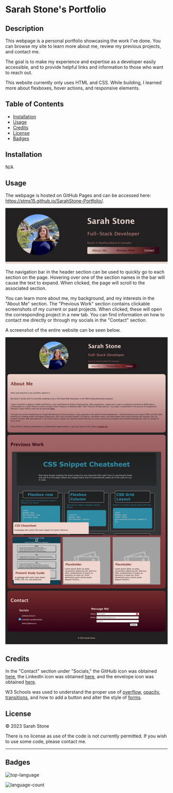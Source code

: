 # Sarah Stone's Portfolio

## Description

This webpage is a personal portfolio showcasing the work I've done. You can browse my site to learn more about me, review my previous projects, and contact me.

The goal is to make my experience and expertise as a developer easily accessible, and to provide helpful links and information to those who want to reach out.

This website currently only uses HTML and CSS. While building, I learned more about flexboxes, hover actions, and responsive elements.


## Table of Contents

- [Installation](#installation)
- [Usage](#usage)
- [Credits](#credits)
- [License](#license)
- [Badges](#badges)

## Installation

N/A

## Usage

The webpage is hosted on GitHub Pages and can be accessed here: https://stms15.github.io/SarahStone-Portfolio/. 

![the header on Sarah Stone's Porfolio website with a headshot, title information, and navigation links](assets/images/Portfolio-header-nav.png)

The navigation bar in the header section can be used to quickly go to each section on the page. Hovering over one of the section names in the bar will cause the text to expand. When clicked, the page will scroll to the associated section.

You can learn more about me, my background, and my interests in the "About Me" section. The "Previous Work" section contains clickable screenshots of my current or past projects. When clicked, these will open the corresponding project in a new tab. You can find information on how to contact me directly or through my socials in the "Contact" section.

A screenshot of the entire website can be seen below.

![screenshot of Sarah Stone's Portfolio website](assets/images/SarahStone-Portfolio.png)

## Credits

In the "Contact" section under "Socials," the GitHuib icon was obtained <a href="https://commons.wikimedia.org/wiki/File:Octicons-mark-github.svg" target="_blank">here</a>, the LinkedIn icon was obtained <a href="https://en.wikipedia.org/wiki/File:LinkedIn_icon.svg" target="_blank">here</a>, and the envelope icon was obtained <a href="https://www.svgrepo.com/svg/71404/envelope" target="_blank">here</a>.

W3 Schools was used to understand the proper use of <a href="https://www.w3schools.com/css/css_overflow.asp" taregt="_blank">overflow<a>, <a href="https://www.w3schools.com/css/css_image_transparency.asp" target="_blank">opacity</a>, <a href="https://www.w3schools.com/css/css3_transitions.asp" target="_blank">transitions</a>, and how to add a button and alter the style of <a href="https://www.w3schools.com/css/css_form.asp" target="_blank">forms</a>.

## License

&copy; 2023 Sarah Stone

There is no license as use of the code is not currently permitted. If you wish to use some code, please contact me.

---


## Badges

![top-language](https://img.shields.io/github/languages/top/stms15/SarahStone-Portfolio)

![language-count](https://img.shields.io/github/languages/count/stms15/SarahStone-Portfolio)